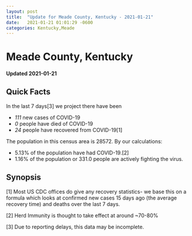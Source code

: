 ```yaml
---
layout: post
title:  "Update for Meade County, Kentucky - 2021-01-21"
date:   2021-01-21 01:01:29 -0600
categories: Kentucky,Meade
---
```


# Meade County, Kentucky
#### Updated 2021-01-21

## Quick Facts

In the last 7 days[3] we project there have been
- *111* new cases of COVID-19
- *0* people have died of COVID-19
- *24* people have recovered from COVID-19[1]

The population in this census area is 28572. By our calculations:
- 5.13% of the population have had COVID-19.[2]
- 1.16% of the population or 331.0 people are actively fighting the virus.

## Synopsis




[1] Most US CDC offices do give any recovery statistics- we base this on a formula which looks at confirmed new cases
15 days ago (the average recovery time) and deaths over the last 7 days.

[2] Herd Immunity is thought to take effect at around ~70-80%

[3] Due to reporting delays, this data may be incomplete.
 
    
